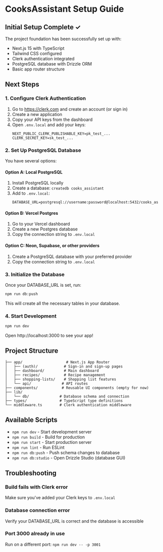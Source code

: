 # CooksAssistant Setup Guide

## Initial Setup Complete ✓

The project foundation has been successfully set up with:
- Next.js 15 with TypeScript
- Tailwind CSS configured
- Clerk authentication integrated
- PostgreSQL database with Drizzle ORM
- Basic app router structure

## Next Steps

### 1. Configure Clerk Authentication

1. Go to https://clerk.com and create an account (or sign in)
2. Create a new application
3. Copy your API keys from the dashboard
4. Open `.env.local` and add your keys:
   ```
   NEXT_PUBLIC_CLERK_PUBLISHABLE_KEY=pk_test_...
   CLERK_SECRET_KEY=sk_test_...
   ```

### 2. Set Up PostgreSQL Database

You have several options:

#### Option A: Local PostgreSQL
1. Install PostgreSQL locally
2. Create a database: `createdb cooks_assistant`
3. Add to `.env.local`:
   ```
   DATABASE_URL=postgresql://username:password@localhost:5432/cooks_assistant
   ```

#### Option B: Vercel Postgres
1. Go to your Vercel dashboard
2. Create a new Postgres database
3. Copy the connection string to `.env.local`

#### Option C: Neon, Supabase, or other providers
1. Create a PostgreSQL database with your preferred provider
2. Copy the connection string to `.env.local`

### 3. Initialize the Database

Once your DATABASE_URL is set, run:
```bash
npm run db:push
```

This will create all the necessary tables in your database.

### 4. Start Development

```bash
npm run dev
```

Open http://localhost:3000 to see your app!

## Project Structure

```
├── app/                    # Next.js App Router
│   ├── (auth)/            # Sign-in and sign-up pages
│   ├── dashboard/         # Main dashboard
│   ├── recipes/           # Recipe management
│   ├── shopping-lists/    # Shopping list features
│   └── api/              # API routes
├── components/           # Reusable UI components (empty for now)
├── lib/
│   └── db/              # Database schema and connection
├── types/               # TypeScript type definitions
└── middleware.ts        # Clerk authentication middleware
```

## Available Scripts

- `npm run dev` - Start development server
- `npm run build` - Build for production
- `npm run start` - Start production server
- `npm run lint` - Run ESLint
- `npm run db:push` - Push schema changes to database
- `npm run db:studio` - Open Drizzle Studio (database GUI)

## Troubleshooting

### Build fails with Clerk error
Make sure you've added your Clerk keys to `.env.local`

### Database connection error
Verify your DATABASE_URL is correct and the database is accessible

### Port 3000 already in use
Run on a different port: `npm run dev -- -p 3001`
